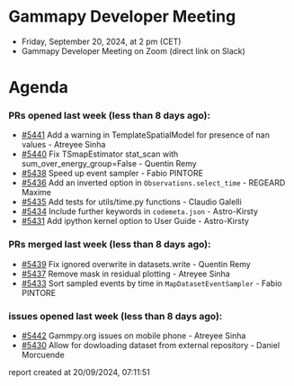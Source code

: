 # Gammapy Developer Meeting 
 * Friday, September 20, 2024, at 2 pm (CET) 
 * Gammapy Developer Meeting on Zoom (direct link on Slack) 
# Agenda

### PRs opened last week (less than 8 days ago): 
* [#5441](https://github.com/gammapy/gammapy/pull/5441) Add a warning in TemplateSpatialModel for presence of nan values - Atreyee Sinha
* [#5440](https://github.com/gammapy/gammapy/pull/5440) Fix TSmapEstimator stat_scan with sum_over_energy_group=False  - Quentin Remy
* [#5438](https://github.com/gammapy/gammapy/pull/5438) Speed up event sampler - Fabio PINTORE
* [#5436](https://github.com/gammapy/gammapy/pull/5436) Add an inverted option in `Observations.select_time` - REGEARD Maxime
* [#5435](https://github.com/gammapy/gammapy/pull/5435) Add tests for utils/time.py functions - Claudio Galelli
* [#5434](https://github.com/gammapy/gammapy/pull/5434) Include further keywords in `codemeta.json` - Astro-Kirsty
* [#5431](https://github.com/gammapy/gammapy/pull/5431) Add ipython kernel option to User Guide - Astro-Kirsty

### PRs merged last week (less than 8 days ago): 
* [#5439](https://github.com/gammapy/gammapy/pull/5439) Fix ignored overwrite in datasets.write - Quentin Remy
* [#5437](https://github.com/gammapy/gammapy/pull/5437) Remove mask in residual plotting - Atreyee Sinha
* [#5433](https://github.com/gammapy/gammapy/pull/5433) Sort sampled events by time in `MapDatasetEventSampler` - Fabio PINTORE

### issues opened last week (less than 8 days ago): 
* [#5442](https://github.com/gammapy/gammapy/issues/5442) Gammpy.org issues on mobile phone - Atreyee Sinha
* [#5430](https://github.com/gammapy/gammapy/issues/5430) Allow for dowloading dataset from external repository - Daniel Morcuende

 report created at 20/09/2024, 07:11:51